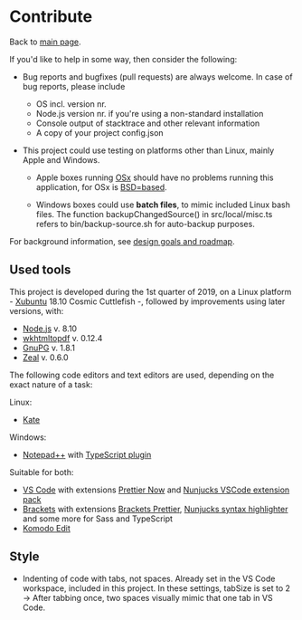 # Contribute

Back to [main page](../README.md).

If you'd like to help in some way, then consider the following:

+ Bug reports and bugfixes (pull requests) are always welcome. In case of bug reports, please include
	- OS incl. version nr.
	- Node.js version nr. if you're using a non-standard installation
	- Console output of stacktrace and other relevant information
	- A copy of your project config.json

+ This project could use testing on platforms other than Linux, mainly Apple and Windows.

	- Apple boxes running [OSx](https://en.wikipedia.org/wiki/MacOS) should have no problems running this application, for OSx is [BSD=based](https://en.wikipedia.org/wiki/Berkeley_Software_Distribution).

	- Windows boxes could use **batch files**, to mimic included Linux bash files. The function backupChangedSource() in src/local/misc.ts refers to bin/backup-source.sh for auto-backup purposes.

For background information, see [design goals and roadmap](./design-goals-and-roadmap.md).

## Used tools

This project is developed during the 1st quarter of 2019, on a Linux platform - [Xubuntu](https://xubuntu.org/) 18.10 Cosmic Cuttlefish -, followed by improvements using later versions, with:
+ [Node.js](https://nodejs.org/) v. 8.10
+ [wkhtmltopdf](http://wkhtmltopdf.org/) v. 0.12.4
+ [GnuPG](https://gnupg.org/) v. 1.8.1
+ [Zeal](https://zealdocs.org/) v. 0.6.0

The following code editors and text editors are used, depending on the exact nature of a task:

Linux:
+ [Kate](https://en.wikipedia.org/wiki/Kate_%28text_editor%29)

Windows:
+ [Notepad++](https://notepad-plus-plus.org/) with [TypeScript plugin](https://github.com/chai2010/notepadplus-TypeScript)

Suitable for both:
+ [VS Code](https://code.visualstudio.com/) with extensions [Prettier Now](https://marketplace.visualstudio.com/items?itemName=remimarsal.prettier-now) and [Nunjucks VSCode extension pack](https://marketplace.visualstudio.com/items?itemName=douglaszaltron.nunjucks-vscode-extensionpack)
+ [Brackets](http://brackets.io/) with extensions [Brackets Prettier](https://github.com/sizuhiko/brackets-prettier), [Nunjucks syntax highlighter](https://github.com/axelboc/nunjucks-brackets/) and some more for Sass and TypeScript
+ [Komodo Edit](https://www.activestate.com/products/komodo-edit/)


## Style

+ Indenting of code with tabs, not spaces. Already set in the VS Code workspace, included in this project. In these settings, tabSize is set to 2 -> After tabbing once, two spaces visually mimic that one tab in VS Code.

[comment]: <> (No comments here)
